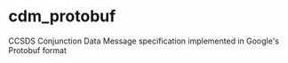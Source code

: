 # cdm_protobuf
CCSDS Conjunction Data Message specification implemented in Google's Protobuf format

